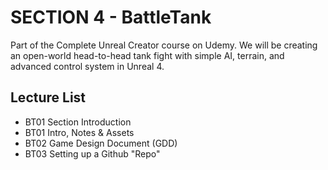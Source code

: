 # SECTION 4 - BattleTank

Part of the Complete Unreal Creator course on Udemy. We will be creating an open-world head-to-head tank fight with simple AI, terrain, and advanced control system in Unreal 4.

## Lecture List
* BT01 Section Introduction
* BT01 Intro, Notes & Assets
* BT02 Game Design Document (GDD)
* BT03 Setting up a Github "Repo"